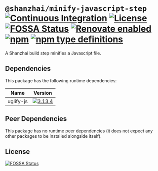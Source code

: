 # `@shanzhai/minify-javascript-step` [![Continuous Integration](https://github.com/jameswilddev/shanzhai/workflows/Continuous%20Integration/badge.svg)](https://github.com/jameswilddev/shanzhai/actions) [![License](https://img.shields.io/github/license/jameswilddev/shanzhai.svg)](https://github.com/jameswilddev/shanzhai/blob/master/license) [![FOSSA Status](https://app.fossa.io/api/projects/git%2Bgithub.com%2Fjameswilddev%2Fshanzhai.svg?type=shield)](https://app.fossa.io/projects/git%2Bgithub.com%2Fjameswilddev%2Fshanzhai?ref=badge_shield) [![Renovate enabled](https://img.shields.io/badge/renovate-enabled-brightgreen.svg)](https://renovatebot.com/) [![npm](https://img.shields.io/npm/v/@shanzhai/minify-javascript-step.svg)](https://www.npmjs.com/package/@shanzhai/minify-javascript-step) [![npm type definitions](https://img.shields.io/npm/types/@shanzhai/minify-javascript-step.svg)](https://www.npmjs.com/package/@shanzhai/minify-javascript-step)

A Shanzhai build step minifies a Javascript file.

## Dependencies

This package has the following runtime dependencies:

Name      | Version                                                                                         
--------- | ------------------------------------------------------------------------------------------------
uglify-js | [![3.13.4](https://img.shields.io/npm/v/uglify-js.svg)](https://www.npmjs.com/package/uglify-js)

## Peer Dependencies

This package has no runtime peer dependencies (it does not expect any other packages to be installed alongside itself).

## License

[![FOSSA Status](https://app.fossa.io/api/projects/git%2Bgithub.com%2Fjameswilddev%2Fshanzhai.svg?type=large)](https://app.fossa.io/projects/git%2Bgithub.com%2Fjameswilddev%2Fshanzhai?ref=badge_large)

